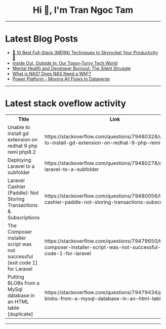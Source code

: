 <h1 align="center">Hi 👋, I'm Tran Ngoc Tam</h1>

---

# Latest Blog Posts 
<!-- BLOG-POST-LIST:START -->
- [🚀 10 Best Full-Stack &lpar;MERN&rpar; Techniques to Skyrocket Your Productivity 🚀](https://dev.to/er-raj-aryan/10-best-full-stack-mern-techniques-to-skyrocket-your-productivity-594a)
- [Inside Out, Outside In: Our Topsy-Turvy Tech World](https://dev.to/gambhirsamarth/inside-out-outside-in-our-topsy-turvy-tech-world-3aj0)
- [Mental Health and Developer Burnout: The Silent Struggle](https://dev.to/matemiller/mental-health-and-developer-burnout-the-silent-struggle-2h6b)
- [What is NAS? Does NAS Need a WAF?](https://dev.to/carrie_luo1/what-is-nas-does-nas-need-a-waf-5jh)
- [Power Platform - Moving All Flows to Dataverse](https://dev.to/wyattdave/power-platform-moving-all-flows-to-dataverse-321)
<!-- BLOG-POST-LIST:END -->

---

# Latest stack oveflow activity
<table>
  <tr><th>Title</th><th>Link</th></tr>
  <!-- STACKOVERFLOW:START --><tr><td>Unable to install gd extension on redhat 9 php remi php8.2</td><td>https://stackoverflow.com/questions/79480328/unable-to-install-gd-extension-on-redhat-9-php-remi-php8-2</td></tr><tr><td>Deploying Laravel to a subfolder</td><td>https://stackoverflow.com/questions/79480278/deploying-laravel-to-a-subfolder</td></tr><tr><td>Laravel Cashier &lpar;Paddle&rpar;: Not Storing Transactions &amp; Subscriptions</td><td>https://stackoverflow.com/questions/79480056/laravel-cashier-paddle-not-storing-transactions-subscriptions</td></tr><tr><td>The Composer installer script was not successful [exit code 1] for Laravel</td><td>https://stackoverflow.com/questions/79479650/the-composer-installer-script-was-not-successful-exit-code-1-for-laravel</td></tr><tr><td>Putting BLOBs from a MySql database in an HTML table [duplicate]</td><td>https://stackoverflow.com/questions/79479434/putting-blobs-from-a-mysql-database-in-an-html-table</td></tr><!-- STACKOVERFLOW:END -->
</table>

---


